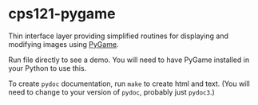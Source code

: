# cps121-pygame

Thin interface layer providing simplified routines for 
displaying and modifying images using [PyGame](https://www.pygame.org).

Run file directly to see a demo.  You will need to have
PyGame installed in your Python to use this.

To create `pydoc` documentation, run `make` to create
html and text.  (You will need to change to your version of
`pydoc`, probably just `pydoc3`.)